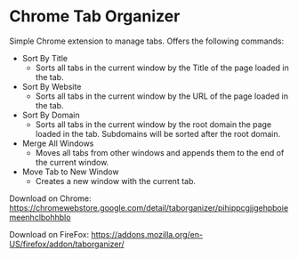 # Chrome Tab Organizer

Simple Chrome extension to manage tabs. Offers the following commands:

- Sort By Title
  - Sorts all tabs in the current window by the Title of the page loaded in the tab.
- Sort By Website
  - Sorts all tabs in the current window by the URL of the page loaded in the tab.
- Sort By Domain
  - Sorts all tabs in the current window by the root domain the page loaded in the tab. Subdomains will be sorted after the root domain.
- Merge All Windows
  - Moves all tabs from other windows and appends them to the end of the current window.
- Move Tab to New Window
  - Creates a new window with the current tab.

Download on Chrome: https://chromewebstore.google.com/detail/taborganizer/pihippcgjjgehpboiemeenhclbohhblo

Download on FireFox: https://addons.mozilla.org/en-US/firefox/addon/taborganizer/
